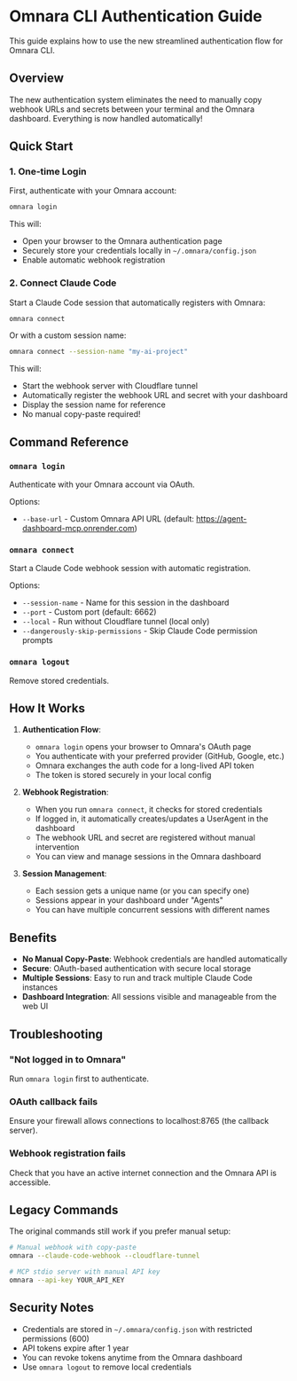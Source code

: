 # Omnara CLI Authentication Guide

This guide explains how to use the new streamlined authentication flow for Omnara CLI.

## Overview

The new authentication system eliminates the need to manually copy webhook URLs and secrets between your terminal and the Omnara dashboard. Everything is now handled automatically!

## Quick Start

### 1. One-time Login

First, authenticate with your Omnara account:

```bash
omnara login
```

This will:
- Open your browser to the Omnara authentication page
- Securely store your credentials locally in `~/.omnara/config.json`
- Enable automatic webhook registration

### 2. Connect Claude Code

Start a Claude Code session that automatically registers with Omnara:

```bash
omnara connect
```

Or with a custom session name:

```bash
omnara connect --session-name "my-ai-project"
```

This will:
- Start the webhook server with Cloudflare tunnel
- Automatically register the webhook URL and secret with your dashboard
- Display the session name for reference
- No manual copy-paste required!

## Command Reference

### `omnara login`
Authenticate with your Omnara account via OAuth.

Options:
- `--base-url` - Custom Omnara API URL (default: https://agent-dashboard-mcp.onrender.com)

### `omnara connect`
Start a Claude Code webhook session with automatic registration.

Options:
- `--session-name` - Name for this session in the dashboard
- `--port` - Custom port (default: 6662)
- `--local` - Run without Cloudflare tunnel (local only)
- `--dangerously-skip-permissions` - Skip Claude Code permission prompts

### `omnara logout`
Remove stored credentials.

## How It Works

1. **Authentication Flow**:
   - `omnara login` opens your browser to Omnara's OAuth page
   - You authenticate with your preferred provider (GitHub, Google, etc.)
   - Omnara exchanges the auth code for a long-lived API token
   - The token is stored securely in your local config

2. **Webhook Registration**:
   - When you run `omnara connect`, it checks for stored credentials
   - If logged in, it automatically creates/updates a UserAgent in the dashboard
   - The webhook URL and secret are registered without manual intervention
   - You can view and manage sessions in the Omnara dashboard

3. **Session Management**:
   - Each session gets a unique name (or you can specify one)
   - Sessions appear in your dashboard under "Agents"
   - You can have multiple concurrent sessions with different names

## Benefits

- **No Manual Copy-Paste**: Webhook credentials are handled automatically
- **Secure**: OAuth-based authentication with secure local storage
- **Multiple Sessions**: Easy to run and track multiple Claude Code instances
- **Dashboard Integration**: All sessions visible and manageable from the web UI

## Troubleshooting

### "Not logged in to Omnara"
Run `omnara login` first to authenticate.

### OAuth callback fails
Ensure your firewall allows connections to localhost:8765 (the callback server).

### Webhook registration fails
Check that you have an active internet connection and the Omnara API is accessible.

## Legacy Commands

The original commands still work if you prefer manual setup:

```bash
# Manual webhook with copy-paste
omnara --claude-code-webhook --cloudflare-tunnel

# MCP stdio server with manual API key
omnara --api-key YOUR_API_KEY
```

## Security Notes

- Credentials are stored in `~/.omnara/config.json` with restricted permissions (600)
- API tokens expire after 1 year
- You can revoke tokens anytime from the Omnara dashboard
- Use `omnara logout` to remove local credentials